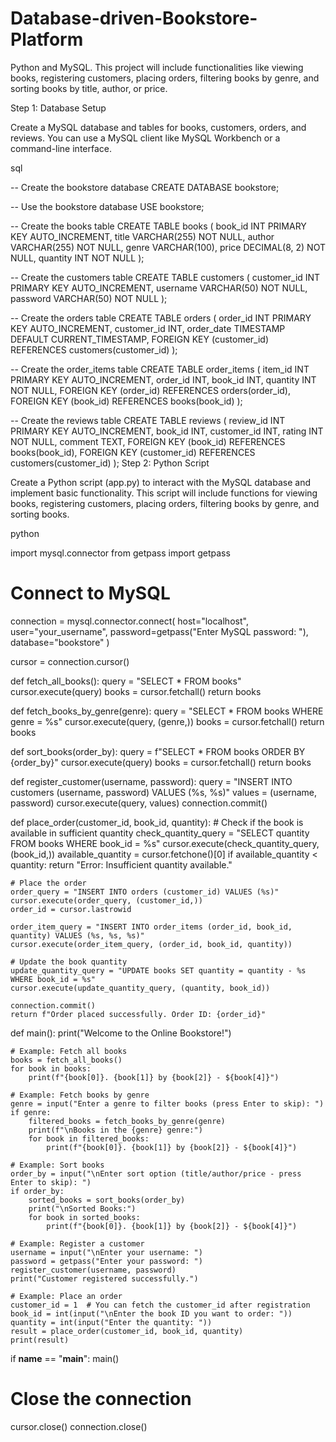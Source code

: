 # Database-driven-Bookstore-Platform

Python and MySQL. This project will include functionalities like viewing books, registering customers, placing orders, filtering books by genre, and sorting books by title, author, or price.

Step 1: Database Setup

Create a MySQL database and tables for books, customers, orders, and reviews. You can use a MySQL client like MySQL Workbench or a command-line interface.

sql


-- Create the bookstore database
CREATE DATABASE bookstore;

-- Use the bookstore database
USE bookstore;

-- Create the books table
CREATE TABLE books (
    book_id INT PRIMARY KEY AUTO_INCREMENT,
    title VARCHAR(255) NOT NULL,
    author VARCHAR(255) NOT NULL,
    genre VARCHAR(100),
    price DECIMAL(8, 2) NOT NULL,
    quantity INT NOT NULL
);

-- Create the customers table
CREATE TABLE customers (
    customer_id INT PRIMARY KEY AUTO_INCREMENT,
    username VARCHAR(50) NOT NULL,
    password VARCHAR(50) NOT NULL
);

-- Create the orders table
CREATE TABLE orders (
    order_id INT PRIMARY KEY AUTO_INCREMENT,
    customer_id INT,
    order_date TIMESTAMP DEFAULT CURRENT_TIMESTAMP,
    FOREIGN KEY (customer_id) REFERENCES customers(customer_id)
);

-- Create the order_items table
CREATE TABLE order_items (
    item_id INT PRIMARY KEY AUTO_INCREMENT,
    order_id INT,
    book_id INT,
    quantity INT NOT NULL,
    FOREIGN KEY (order_id) REFERENCES orders(order_id),
    FOREIGN KEY (book_id) REFERENCES books(book_id)
);

-- Create the reviews table
CREATE TABLE reviews (
    review_id INT PRIMARY KEY AUTO_INCREMENT,
    book_id INT,
    customer_id INT,
    rating INT NOT NULL,
    comment TEXT,
    FOREIGN KEY (book_id) REFERENCES books(book_id),
    FOREIGN KEY (customer_id) REFERENCES customers(customer_id)
);
Step 2: Python Script

Create a Python script (app.py) to interact with the MySQL database and implement basic functionality. This script will include functions for viewing books, registering customers, placing orders, filtering books by genre, and sorting books.

python


import mysql.connector
from getpass import getpass

# Connect to MySQL
connection = mysql.connector.connect(
    host="localhost",
    user="your_username",
    password=getpass("Enter MySQL password: "),
    database="bookstore"
)

cursor = connection.cursor()

def fetch_all_books():
    query = "SELECT * FROM books"
    cursor.execute(query)
    books = cursor.fetchall()
    return books

def fetch_books_by_genre(genre):
    query = "SELECT * FROM books WHERE genre = %s"
    cursor.execute(query, (genre,))
    books = cursor.fetchall()
    return books

def sort_books(order_by):
    query = f"SELECT * FROM books ORDER BY {order_by}"
    cursor.execute(query)
    books = cursor.fetchall()
    return books

def register_customer(username, password):
    query = "INSERT INTO customers (username, password) VALUES (%s, %s)"
    values = (username, password)
    cursor.execute(query, values)
    connection.commit()

def place_order(customer_id, book_id, quantity):
    # Check if the book is available in sufficient quantity
    check_quantity_query = "SELECT quantity FROM books WHERE book_id = %s"
    cursor.execute(check_quantity_query, (book_id,))
    available_quantity = cursor.fetchone()[0]
    if available_quantity < quantity:
        return "Error: Insufficient quantity available."

    # Place the order
    order_query = "INSERT INTO orders (customer_id) VALUES (%s)"
    cursor.execute(order_query, (customer_id,))
    order_id = cursor.lastrowid

    order_item_query = "INSERT INTO order_items (order_id, book_id, quantity) VALUES (%s, %s, %s)"
    cursor.execute(order_item_query, (order_id, book_id, quantity))

    # Update the book quantity
    update_quantity_query = "UPDATE books SET quantity = quantity - %s WHERE book_id = %s"
    cursor.execute(update_quantity_query, (quantity, book_id))

    connection.commit()
    return f"Order placed successfully. Order ID: {order_id}"

def main():
    print("Welcome to the Online Bookstore!")

    # Example: Fetch all books
    books = fetch_all_books()
    for book in books:
        print(f"{book[0]}. {book[1]} by {book[2]} - ${book[4]}")

    # Example: Fetch books by genre
    genre = input("Enter a genre to filter books (press Enter to skip): ")
    if genre:
        filtered_books = fetch_books_by_genre(genre)
        print(f"\nBooks in the {genre} genre:")
        for book in filtered_books:
            print(f"{book[0]}. {book[1]} by {book[2]} - ${book[4]}")
    
    # Example: Sort books
    order_by = input("\nEnter sort option (title/author/price - press Enter to skip): ")
    if order_by:
        sorted_books = sort_books(order_by)
        print("\nSorted Books:")
        for book in sorted_books:
            print(f"{book[0]}. {book[1]} by {book[2]} - ${book[4]}")

    # Example: Register a customer
    username = input("\nEnter your username: ")
    password = getpass("Enter your password: ")
    register_customer(username, password)
    print("Customer registered successfully.")

    # Example: Place an order
    customer_id = 1  # You can fetch the customer_id after registration
    book_id = int(input("\nEnter the book ID you want to order: "))
    quantity = int(input("Enter the quantity: "))
    result = place_order(customer_id, book_id, quantity)
    print(result)

if __name__ == "__main__":
    main()

# Close the connection
cursor.close()
connection.close()
